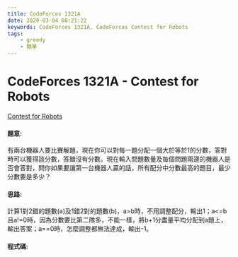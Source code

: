 ```yaml
---
title: CodeForces 1321A
date: 2020-03-04 08:21:22
keywords: CodeForces 1321A, CodeForces Contest for Robots
tags:
    - greedy
    - 簡單
---
```

# CodeForces 1321A - Contest for Robots
[Contest for Robots](http://codeforces.com/problemset/problem/1321/A)


#### 題意:
有兩台機器人要比賽解題，現在你可以對每一題分配一個大於等於1的分數，答對時可以獲得該分數，答錯沒有分數。現在輸入問題數量及每個問題兩邊的機器人是否會答對，問你如果要讓第一台機器人贏的話，所有配分中分數最高的題目，最少分數要是多少？
<!-- more -->
#### 思路:
計算1對2錯的題數(a)及1錯2對的題數(b)，a>b時，不用調整配分，輸出1；a<=b且a!=0時，因為分數要比第二隊多，不能一樣，將b+1分盡量平均分配到a題上，輸出答案；a==0時，怎麼調整都無法達成，輸出-1。

#### 程式碼:
<script src="https://gist.github.com/Daviswww/fb445b42e4ab3b7419d04804ab503890.js"></script>